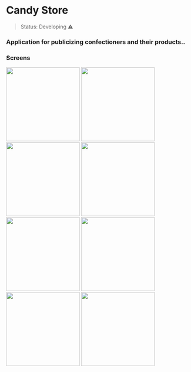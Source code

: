 <h1>Candy Store</h1>

> Status: Developing ⚠️

### Application for publicizing confectioners and their products..

### Screens


<img src="https://user-images.githubusercontent.com/69877839/172082139-a5e00c57-09a1-4d60-b1ff-a23d171f45b9.png" width="200" >

<img src="https://user-images.githubusercontent.com/69877839/172082201-275c386d-57b0-4148-8a96-5a6785b91f98.png" width="200" >

<img src="https://user-images.githubusercontent.com/69877839/167023857-e7644ee9-0901-411d-aa11-efb491619434.png" width="200" >

<img src="https://user-images.githubusercontent.com/69877839/167023874-4132fe86-8eaf-4283-aac9-97a2665086cd.png" width="200" >

<img src="https://user-images.githubusercontent.com/69877839/167023876-a585b3bc-a3ed-4322-a53f-4e92e58d1d44.png" width="200" >

<img src="https://user-images.githubusercontent.com/69877839/167023877-ddaa96cf-7c25-4cd2-aef7-82a163238c2b.png" width="200" >

<img src="https://user-images.githubusercontent.com/69877839/167023884-de23d690-51c0-419b-9be7-d6a40ed4b893.png" width="200" >

<img src="https://user-images.githubusercontent.com/69877839/167023886-0b67434f-e578-471a-a20a-508e863660eb.png" width="200" >

